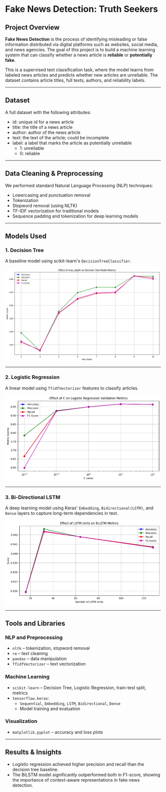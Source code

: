 # Fake News Detection: Truth Seekers

## Project Overview

**Fake News Detection** is the process of identifying misleading or false information distributed via digital platforms such as websites, social media, and news agencies. The goal of this project is to build a machine learning system that can classify whether a news article is **reliable** or **potentially fake**.

This is a supervised text classification task, where the model learns from labeled news articles and predicts whether new articles are unreliable. The dataset contains article titles, full texts, authors, and reliability labels.

---

## Dataset

A full dataset with the following attributes:
- id: unique id for a news article
- title: the title of a news article
- author: author of the news article
- text: the text of the article; could be incomplete
- label: a label that marks the article as potentially unreliable
  - 1: unreliable
  - 0: reliable

---

## Data Cleaning & Preprocessing

We performed standard Natural Language Processing (NLP) techniques:
- Lowercasing and punctuation removal
- Tokenization
- Stopword removal (using NLTK)
- TF-IDF vectorization for traditional models
- Sequence padding and tokenization for deep learning models

---

## Models Used

### 1. Decision Tree  
A baseline model using scikit-learn's `DecisionTreeClassifier`.

![Decision Tree](image/decision_tree.png)

---

### 2. Logistic Regression  
A linear model using `TfidfVectorizer` features to classify articles.

![Decision Tree](image/logistic_regression.png)

---

### 3. Bi-Directional LSTM  
A deep learning model using Keras' `Embedding`, `Bidirectional(LSTM)`, and `Dense` layers to capture long-term dependencies in text.

![Decision Tree](image/bilstm.png)

---

## Tools and Libraries

### NLP and Preprocessing
- `nltk` – tokenization, stopword removal
- `re` – text cleaning
- `pandas` – data manipulation
- `TfidfVectorizer` – text vectorization

### Machine Learning
- `scikit-learn` – Decision Tree, Logistic Regression, train-test split, metrics
- `tensorflow.keras`:
  - `Sequential`, `Embedding`, `LSTM`, `Bidirectional`, `Dense`
  - Model training and evaluation

### Visualization
- `matplotlib.pyplot` – accuracy and loss plots

---

## Results & Insights

- Logistic regression achieved higher precision and recall than the decision tree baseline.
- The BiLSTM model significantly outperformed both in F1-score, showing the importance of context-aware representations in fake news detection.